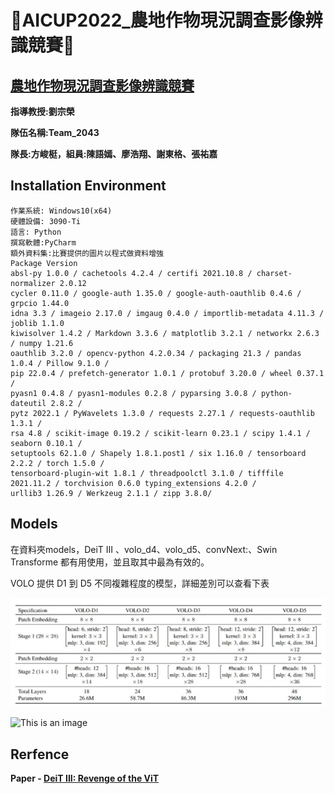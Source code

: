**:bug:AICUP2022_農地作物現況調查影像辨識競賽:bug:**
=
[農地作物現況調查影像辨識競賽](https://aidea-web.tw/topic/5f632f38-7213-4d4d-bea3-117ff13c1afb)
-

**指導教授:劉宗榮**

**隊伍名稱:Team_2043**

**隊長:方峻梃，組員:陳語嫣、廖浩翔、謝東格、張祐嘉**


**Installation Environment**
-
   ```
  作業系統: Windows10(x64)
  硬體設備: 3090-Ti
  語言: Python 
  撰寫軟體:PyCharm
  額外資料集:比賽提供的圖片以程式做資料增強
  Package Version 
  absl-py 1.0.0 / cachetools 4.2.4 / certifi 2021.10.8 / charset-normalizer 2.0.12 
  cycler 0.11.0 / google-auth 1.35.0 / google-auth-oauthlib 0.4.6 / grpcio 1.44.0 
  idna 3.3 / imageio 2.17.0 / imgaug 0.4.0 / importlib-metadata 4.11.3 / joblib 1.1.0 
  kiwisolver 1.4.2 / Markdown 3.3.6 / matplotlib 3.2.1 / networkx 2.6.3 / numpy 1.21.6 
  oauthlib 3.2.0 / opencv-python 4.2.0.34 / packaging 21.3 / pandas 1.0.4 / Pillow 9.1.0 /
  pip 22.0.4 / prefetch-generator 1.0.1 / protobuf 3.20.0 / wheel 0.37.1 /
  pyasn1 0.4.8 / pyasn1-modules 0.2.8 / pyparsing 3.0.8 / python-dateutil 2.8.2 /
  pytz 2022.1 / PyWavelets 1.3.0 / requests 2.27.1 / requests-oauthlib 1.3.1 /
  rsa 4.8 / scikit-image 0.19.2 / scikit-learn 0.23.1 / scipy 1.4.1 / seaborn 0.10.1 /
  setuptools 62.1.0 / Shapely 1.8.1.post1 / six 1.16.0 / tensorboard 2.2.2 / torch 1.5.0 /
  tensorboard-plugin-wit 1.8.1 / threadpoolctl 3.1.0 / tifffile 2021.11.2 / torchvision 0.6.0 typing_extensions 4.2.0 / 
  urllib3 1.26.9 / Werkzeug 2.1.1 / zipp 3.8.0/
 ```


**Models**
-
在資料夾models，DeiT III 、volo_d4、volo_d5、convNext:、Swin Transforme
都有用使用，並且取其中最為有效的。
 
VOLO 提供 D1 到 D5 不同複雜程度的模型，詳細差別可以查看下表

<img src="./figure/volo.png">

![This is an image](https://miro.medium.com/max/4800/1*ZBqHS6G_PdOTOyZJsw6e_w.webp)
  
  
  
  
  
  
   
**Rerfence**
-
**Paper - [DeiT III: Revenge of the ViT](https://arxiv.org/abs/2204.07118)**

